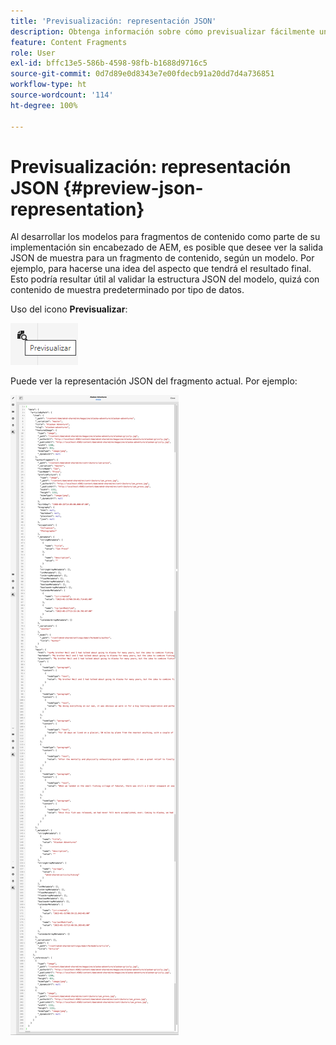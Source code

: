 ```yaml
---
title: 'Previsualización: representación JSON'
description: Obtenga información sobre cómo previsualizar fácilmente una representación de JSON de sus Fragmentos de contenido al implementar su solución de AEM sin encabezado.
feature: Content Fragments
role: User
exl-id: bffc13e5-586b-4598-98fb-b1688d9716c5
source-git-commit: 0d7d89e0d8343e7e00fdecb91a20dd7d4a736851
workflow-type: ht
source-wordcount: '114'
ht-degree: 100%

---
```


# Previsualización: representación JSON {#preview-json-representation}

Al desarrollar los modelos para fragmentos de contenido como parte de su implementación sin encabezado de AEM, es posible que desee ver la salida JSON de muestra para un fragmento de contenido, según un modelo. Por ejemplo, para hacerse una idea del aspecto que tendrá el resultado final. Esto podría resultar útil al validar la estructura JSON del modelo, quizá con contenido de muestra predeterminado por tipo de datos.

Uso del icono **Previsualizar**:

![Editor de fragmentos de contenido: pestaña Vista previa](assets/cfm-preview-01.png)

Puede ver la representación JSON del fragmento actual. Por ejemplo:

![Editor de fragmentos de contenido: vista previa de un fragmento](assets/cfm-preview-02.png)

<!--
**Copy URL** allows you to copy to clipboard the URL for either author or publish.
-->
